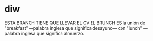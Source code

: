 # diw
ESTA BRANCH TIENE QUE LLEVAR EL CV
EL BRUNCH ES la unión de "breakfast" —palabra inglesa que significa desayuno— con "lunch" —palabra inglesa que significa almuerzo. 
